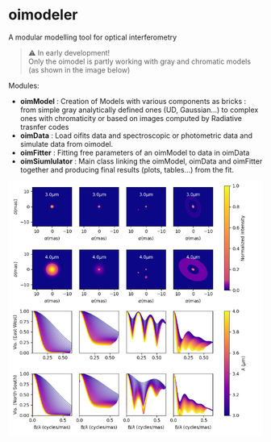# oimodeler

A modular modelling tool for optical interferometry


>:warning: In early development!  
>Only the oimodel is partly working with  gray and chromatic models (as shown in the image below)  

Modules:
* **oimModel** : Creation of Models with various components as bricks : from simple gray analytically defined ones (UD, Gaussian...) to complex ones with chromaticity or based on images computed by Radiative trasnfer codes
* **oimData** : Load oifits data and spectroscopic or photometric data and simulate data from oimodel.
* **oimFitter** : Fitting free parameters of an oimModel to data in oimData
* **oimSiumlulator** : Main class linking the oimModel, oimData and oimFitter together and producing final results (plots, tables...) from the fit.


![boo](./images/createModelChromatic.png)
